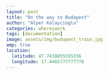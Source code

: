 ```yaml
---
layout: post
title: "On the way to Budapest"
author: "Alper Kalaycioglu"
categories: whereiwork
tags: [documentation]
image: assets/img/budapest_train.jpg
amp: true
location:
  latitude: 47.7438055555556
  longitude: 17.4465777777778
---
```


